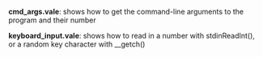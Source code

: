 **cmd_args.vale**: shows how to get the command-line arguments to the program and their number

**keyboard_input.vale**: shows how to read in a number with stdinReadInt(), or a random key character with __getch()
